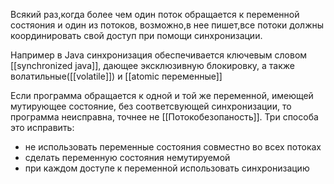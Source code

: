 Всякий раз,когда более чем один поток обращается к переменной состяония и один из потоков, возможно,в нее пишет,все потоки должны координировать свой доступ при помощи синхронизации.


Например в Java синхронизация обеспечивается ключевым словом [[synchronized java]], дающее эксклюзивную блокировку, а также волатильные([[volatile]]) и [[atomic переменные]]


Если программа обращается к одной и той же переменной, имеющей мутирующее состояние, без соответсвующей синхронизации, то  программа неисправна, точнее не [[Потокобезопаность]]. Три способа это исправить:
- не использовать переменные состояния совместно во всех потоках
- сделать переменную состояния немутируемой
- при каждом доступе к переменной использовать синхронизацию